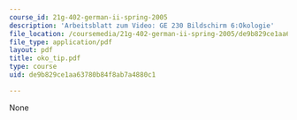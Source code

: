```yaml
---
course_id: 21g-402-german-ii-spring-2005
description: 'Arbeitsblatt zum Video: GE 230 Bildschirm 6:Okologie'
file_location: /coursemedia/21g-402-german-ii-spring-2005/de9b829ce1aa63780b84f8ab7a4880c1_oko_tip.pdf
file_type: application/pdf
layout: pdf
title: oko_tip.pdf
type: course
uid: de9b829ce1aa63780b84f8ab7a4880c1

---
```

None